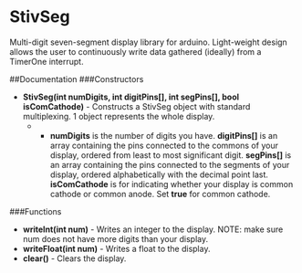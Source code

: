 # StivSeg
Multi-digit seven-segment display library for arduino.  Light-weight design allows the user to continuously write data gathered (ideally) from a TimerOne interrupt.

##Documentation
###Constructors
* **StivSeg(int numDigits, int digitPins[], int segPins[], bool isComCathode)** \- Constructs a StivSeg object with standard multiplexing.  1 object represents the whole display.
  * * **numDigits** is the number of digits you have.
  **digitPins[]** is an array containing the pins connected to the commons of your display, ordered from least to most significant digit.
  **segPins[]** is an array containing the pins connected to the segments of your display, ordered alphabetically with the decimal point last.
  **isComCathode** is for indicating whether your display is common cathode or common anode.  Set **true** for common cathode.

###Functions
* **writeInt(int num)** \- Writes an integer to the display.  NOTE: make sure num does not have more digits than your display.
* **writeFloat(int num)** \- Writes a float to the display.
* **clear()** \- Clears the display.
